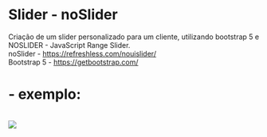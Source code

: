 # Slider - noSlider

Criação de um slider personalizado para um cliente, utilizando bootstrap 5 e NOSLIDER - JavaScript Range Slider.
<br>
noSlider - https://refreshless.com/nouislider/ <br>
Bootstrap 5 - https://getbootstrap.com/

# - exemplo:
<br>
<img src="http://g.recordit.co/8E4V4G61fM.gif" />
